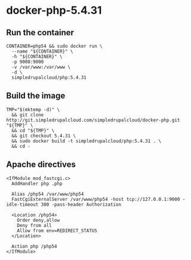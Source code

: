 docker-php-5.4.31
=================

Run the container
-----------------

    CONTAINER=php54 && sudo docker run \
      --name "${CONTAINER}" \
      -h "${CONTAINER}" \
      -p 9000:9000
      -v /var/www:/var/www \
      -d \
      simpledrupalcloud/php:5.4.31

Build the image
---------------

    TMP="$(mktemp -d)" \
      && git clone http://git.simpledrupalcloud.com/simpledrupalcloud/docker-php.git "${TMP}" \
      && cd "${TMP}" \
      && git checkout 5.4.31 \
      && sudo docker build -t simpledrupalcloud/php:5.4.31 . \
      && cd -

Apache directives
-----------------

    <IfModule mod_fastcgi.c>
      AddHandler php .php

      Alias /php54 /var/www/php54
      FastCgiExternalServer /var/www/php54 -host tcp://127.0.0.1:9000 -idle-timeout 300 -pass-header Authorization

      <Location /php54>
        Order deny,allow
        Deny from all
        Allow from env=REDIRECT_STATUS
      </Location>

      Action php /php54
    </IfModule>
